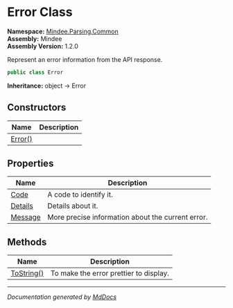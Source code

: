 ﻿<!--  
  <auto-generated>   
    The contents of this file were generated by a tool.  
    Changes to this file may be list if the file is regenerated  
  </auto-generated>   
-->

# Error Class

**Namespace:** [Mindee.Parsing.Common](../index.md)  
**Assembly:** Mindee  
**Assembly Version:** 1.2.0

Represent an error information from the API response.

```csharp
public class Error
```

**Inheritance:** object → Error

## Constructors

| Name                             | Description |
| -------------------------------- | ----------- |
| [Error()](constructors/index.md) |             |

## Properties

| Name                             | Description                                       |
| -------------------------------- | ------------------------------------------------- |
| [Code](properties/Code.md)       | A code to identify it.                            |
| [Details](properties/Details.md) | Details about it.                                 |
| [Message](properties/Message.md) | More precise information about the current error. |

## Methods

| Name                              | Description                            |
| --------------------------------- | -------------------------------------- |
| [ToString()](methods/ToString.md) | To make the error prettier to display. |

___

*Documentation generated by [MdDocs](https://github.com/ap0llo/mddocs)*
